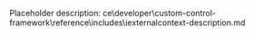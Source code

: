 Placeholder description: ce\developer\custom-control-framework\reference\includes\iexternalcontext-description.md